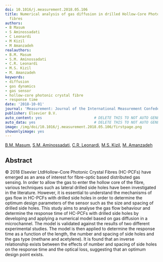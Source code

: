 ```yaml
---
doi: 10.1016/j.measurement.2018.05.106
title: Numerical analysis of gas diffusion in drilled Hollow-Core Photonic Crystal
  fibres
authors:
- B Masum
- S Aminossadati
- C Leonardi
- M Kizil
- M Amanzadeh
realauthors:
- B.M. Masum
- S.M. Aminossadati
- C.R. Leonardi
- M.S. Kizil
- M. Amanzadeh
keywords:
- diffusion
- gas dynamics
- gas sensor
- hollow-core photonic crystal fibre
- response time
date: '2018-10-01'
journal: 'Measurement: Journal of the International Measurement Confederation'
publisher: Elsevier B.V.
auto_content: yes                        # DELETE THIS TO NOT AUTO GENERATE CONTENT
auto_data: yes                           # DELETE THIS TO NOT AUTO GENERATE METADATA
image: /img/doi/10.1016/j.measurement.2018.05.106/firstpage.png
showonlyimage: yes
---
```

[B.M. Masum](https://www.scopus.com/authid/detail.uri?authorId=57195394669), [S.M. Aminossadati](https://www.scopus.com/authid/detail.uri?authorId=10739803900), [C.R. Leonardi](https://www.scopus.com/authid/detail.uri?authorId=25646377900), [M.S. Kizil](https://www.scopus.com/authid/detail.uri?authorId=54383344200), [M. Amanzadeh](https://www.scopus.com/authid/detail.uri?authorId=57193491204)

## Abstract
© 2018 Elsevier LtdHollow-Core Photonic Crystal Fibres (HC-PCFs) have emerged as an area of interest for fibre-optic based distributed gas sensing. In order to allow the gas to enter the hollow core of the fibre, various techniques such as lateral drilled side holes have been investigated in the literature. However, it is essential to understand the mechanisms of gas flow in HC-PCFs with drilled side holes in order to determine the optimum design parameters of the sensor such as the size and spacing of drilled side holes. This study aims to analyse the gas flow behaviour and determine the response time of HC-PCFs with drilled side holes by developing and applying a numerical model based on gas diffusion in a microchannel. The model is validated against the results of two different experimental studies. The model is then applied to determine the response time as a function of the length, the number and spacing of side holes and the gas type (methane and acetylene). It is found that an inverse relationship exists between the effects of number and spacing of side holes on the response time and the optical loss, suggesting that an optimum design point exists.
